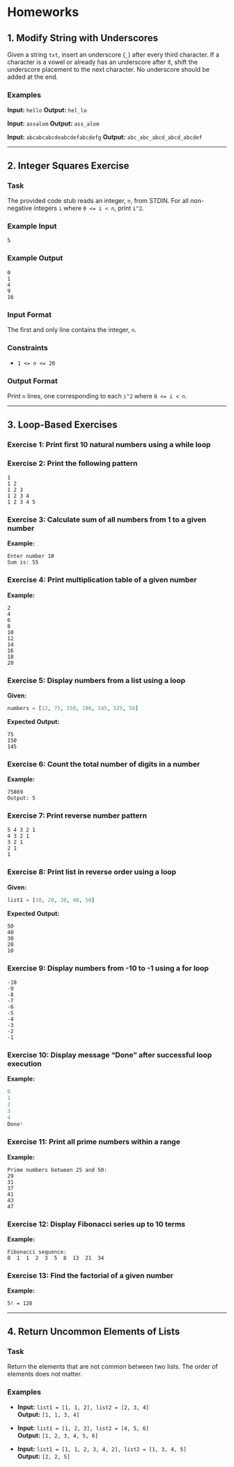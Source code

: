 # Homeworks

## 1. Modify String with Underscores
Given a string `txt`, insert an underscore (`_`) after every third character. If a character is a vowel or already has an underscore after it, shift the underscore placement to the next character. No underscore should be added at the end.

### Examples
**Input:** `hello`
**Output:** `hel_lo`

**Input:** `assalom`
**Output:** `ass_alom`

**Input:** `abcabcabcdeabcdefabcdefg`
**Output:** `abc_abc_abcd_abcd_abcdef`

---

## 2. Integer Squares Exercise

### Task
The provided code stub reads an integer, `n`, from STDIN. For all non-negative integers `i` where `0 <= i < n`, print `i^2`.

### Example Input
```
5
```

### Example Output
```
0
1
4
9
16
```

### Input Format
The first and only line contains the integer, `n`.

### Constraints
- `1 <= n <= 20`

### Output Format
Print `n` lines, one corresponding to each `i^2` where `0 <= i < n`.

---

## 3. Loop-Based Exercises

### Exercise 1: Print first 10 natural numbers using a while loop

### Exercise 2: Print the following pattern
```
1
1 2
1 2 3
1 2 3 4
1 2 3 4 5
```

### Exercise 3: Calculate sum of all numbers from 1 to a given number
**Example:**
```
Enter number 10
Sum is: 55
```

### Exercise 4: Print multiplication table of a given number
**Example:**
```
2
4
6
8
10
12
14
16
18
20
```

### Exercise 5: Display numbers from a list using a loop
**Given:**
```python
numbers = [12, 75, 150, 180, 145, 525, 50]
```
**Expected Output:**
```
75
150
145
```

### Exercise 6: Count the total number of digits in a number
**Example:**
```
75869
Output: 5
```

### Exercise 7: Print reverse number pattern
```
5 4 3 2 1
4 3 2 1
3 2 1
2 1
1
```

### Exercise 8: Print list in reverse order using a loop
**Given:**
```python
list1 = [10, 20, 30, 40, 50]
```
**Expected Output:**
```
50
40
30
20
10
```

### Exercise 9: Display numbers from -10 to -1 using a for loop
```
-10
-9
-8
-7
-6
-5
-4
-3
-2
-1
```

### Exercise 10: Display message “Done” after successful loop execution
**Example:**
```python
0
1
2
3
4
Done!
```

### Exercise 11: Print all prime numbers within a range
**Example:**
```
Prime numbers between 25 and 50:
29
31
37
41
43
47
```

### Exercise 12: Display Fibonacci series up to 10 terms
**Example:**
```
Fibonacci sequence:
0  1  1  2  3  5  8  13  21  34
```

### Exercise 13: Find the factorial of a given number
**Example:**
```
5! = 120
```

---

## 4. Return Uncommon Elements of Lists
### Task
Return the elements that are not common between two lists. The order of elements does not matter.

### Examples
- **Input:** `list1 = [1, 1, 2], list2 = [2, 3, 4]`  
  **Output:** `[1, 1, 3, 4]`

- **Input:** `list1 = [1, 2, 3], list2 = [4, 5, 6]`  
  **Output:** `[1, 2, 3, 4, 5, 6]`

- **Input:** `list1 = [1, 1, 2, 3, 4, 2], list2 = [1, 3, 4, 5]`  
  **Output:** `[2, 2, 5]`

